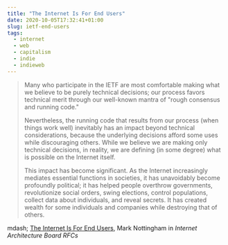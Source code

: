 ```yaml
---
title: "The Internet Is For End Users"
date: 2020-10-05T17:32:41+01:00
slug: ietf-end-users
tags:
  - internet
  - web
  - capitalism
  - indie
  - indieweb
---
```


> Many who participate in the IETF are most comfortable making what we believe to be purely technical decisions; our process favors technical merit through our well-known mantra of "rough consensus and running code."
> 
> Nevertheless, the running code that results from our process (when things work well) inevitably has an impact beyond technical considerations, because the underlying decisions afford some uses while discouraging others.  While we believe we are making only technical decisions, in reality, we are defining (in some degree) what is possible on the Internet itself.
> 
> This impact has become significant.  As the Internet increasingly mediates essential functions in societies, it has unavoidably become profoundly political; it has helped people overthrow governments, revolutionize social orders, swing elections, control populations, collect data about individuals, and reveal secrets.  It has created wealth for some individuals and companies while destroying that of others.

mdash; [The Internet Is For End Users](https://www.rfc-editor.org/rfc/rfc8890.txt), Mark Nottingham in _Internet Architecture Board RFCs_
